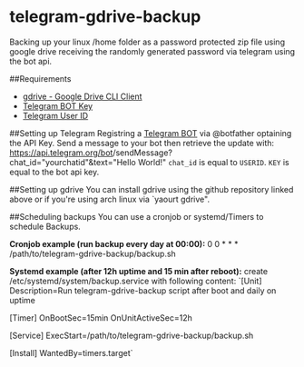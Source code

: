 # telegram-gdrive-backup
Backing up your linux /home folder as a password protected zip file using google drive receiving the randomly generated password via telegram using the bot api.

##Requirements
* [gdrive - Google Drive CLI Client](https://github.com/prasmussen/gdrive)
* [Telegram BOT Key](https://core.telegram.org/bots/api)
* [Telegram User ID](https://core.telegram.org/bots/api)

##Setting up Telegram
Registring a [Telegram BOT](https://core.telegram.org/bots/api) via @botfather optaining the API Key.
Send a message to your bot then retrieve the update with:
https://api.telegram.org/bot<BOTID>/sendMessage?chat_id="yourchatid"&text="Hello World!"
`chat_id` is equal to `USERID`.
`KEY` is equal to the bot api key.

##Setting up gdrive
You can install gdrive using the github repository linked above or if you're using arch linux via `yaourt gdrive".

##Scheduling backups
You can use a cronjob or systemd/Timers to schedule Backups.

**Cronjob example (run backup every day at 00:00):**
0    0    * * *   /path/to/telegram-gdrive-backup/backup.sh

**Systemd example (after 12h uptime and 15 min after reboot):**
create /etc/systemd/system/backup.service with following content:
`[Unit]
Description=Run telegram-gdrive-backup script after boot and daily on uptime

[Timer]
OnBootSec=15min
OnUnitActiveSec=12h

[Service]
ExecStart=/path/to/telegram-gdrive-backup/backup.sh

[Install]
WantedBy=timers.target`
